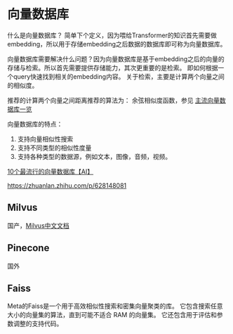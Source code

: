 # 向量数据库

什么是向量数据库？
简单下个定义，因为喂给Transformer的知识首先需要做embedding，所以用于存储embedding之后数据的数据库即可称为向量数据库。

向量数据库需要解决什么问题？因为向量数据库是基于embedding之后的向量的存储与检索。所以首先需要提供存储能力，其次更重要的是检索。 即如何根据一个query快速找到相关的embedding内容。 关于检索，主要是计算两个向量之间的相似度。

推荐的计算两个向量之间距离推荐的算法为： 余弦相似度函数，参见 [主流向量数据库一览](https://zhuanlan.zhihu.com/p/628148081) 


向量数据库的特点：
1. 支持向量相似性搜索
2. 支持不同类型的相似性度量
3. 支持各种类型的数据源，例如文本，图像，音频，视频。 

[10个最流行的向量数据库【AI】](https://blog.csdn.net/shebao3333/article/details/130438194)


https://zhuanlan.zhihu.com/p/628148081



## Milvus 

国产，[Milvus中文文档](https://www.milvus-io.com/)



## Pinecone 

国外

## Faiss

Meta的Faiss是一个用于高效相似性搜索和密集向量聚类的库。 它包含搜索任意大小的向量集的算法，直到可能不适合 RAM 的向量集。 它还包含用于评估和参数调整的支持代码。

